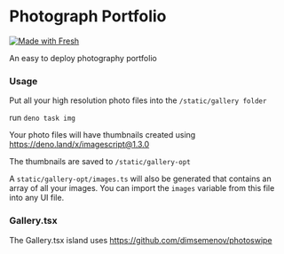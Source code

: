 # Photograph Portfolio

[![Made with Fresh](https://fresh.deno.dev/fresh-badge-dark.svg)](https://fresh.deno.dev)

An easy to deploy photography portfolio


### Usage

Put all your high resolution photo files into the `/static/gallery folder`

run `deno task img` 

Your photo files will have thumbnails created using https://deno.land/x/imagescript@1.3.0

The thumbnails are saved to `/static/gallery-opt`

A `static/gallery-opt/images.ts` will also be generated that contains an array of all your images. You can import the `images` variable from this file into any UI file.

### Gallery.tsx
The Gallery.tsx island uses https://github.com/dimsemenov/photoswipe

